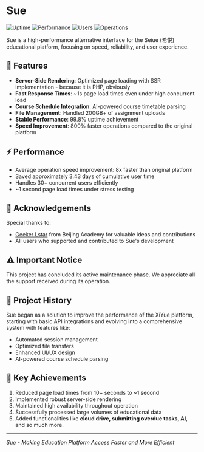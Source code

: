 # Sue

[![Uptime](https://img.shields.io/badge/uptime-99.8%25-brightgreen)](https://github.com/c-jeremy/sue)
[![Performance](https://img.shields.io/badge/speed-8x%20faster-blue)](https://github.com/c-jeremy/sue)
[![Users](https://img.shields.io/badge/active%20users-30%2B-success)](https://github.com/c-jeremy/sue)
[![Operations](https://img.shields.io/badge/total%20operations-37k%2B-informational)](https://github.com/c-jeremy/sue)

Sue is a high-performance alternative interface for the Seiue (希悦) educational platform, focusing on speed, reliability, and user experience.

## 🚀 Features

- **Server-Side Rendering**: Optimized page loading with SSR implementation - because it is PHP, obviously
- **Fast Response Times**: ~1s page load times even under high concurrent load
- **Course Schedule Integration**: AI-powered course timetable parsing
- **File Management**: Handled 200GB+ of assignment uploads
- **Stable Performance**: 99.8% uptime achievement
- **Speed Improvement**: 800% faster operations compared to the original platform

## ⚡ Performance

- Average operation speed improvement: 8x faster than original platform
- Saved approximately 3.43 days of cumulative user time
- Handles 30+ concurrent users efficiently
- ~1 second page load times under stress testing



## 🙏 Acknowledgements

Special thanks to:
- [Geeker Lstar](/geeker-lstar) from Beijing Academy for valuable ideas and contributions
- All users who supported and contributed to Sue's development

## ⚠️ Important Notice

This project has concluded its active maintenance phase. We appreciate all the support received during its operation.

## 📝 Project History

Sue began as a solution to improve the performance of the XiYue platform, starting with basic API integrations and evolving into a comprehensive system with features like:
- Automated session management
- Optimized file transfers
- Enhanced UI/UX design
- AI-powered course schedule parsing

## 🔑 Key Achievements

1. Reduced page load times from 10+ seconds to ~1 second
2. Implemented robust server-side rendering
3. Maintained high availability throughout operation
4. Successfully processed large volumes of educational data
5. Added functionalities like **cloud drive, submitting overdue tasks, AI**, and so much more.



---

*Sue - Making Education Platform Access Faster and More Efficient*
